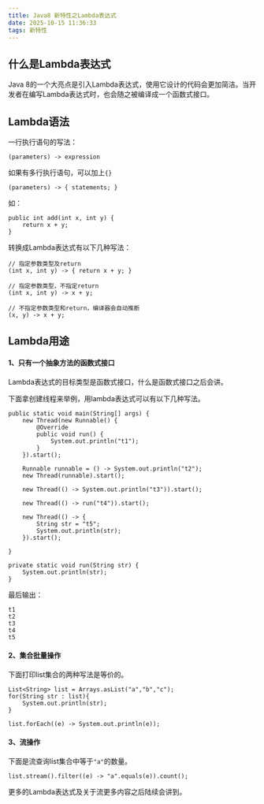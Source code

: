 ```yaml
---
title: Java8 新特性之Lambda表达式
date: 2025-10-15 11:36:33
tags: 新特性
---
```


## 什么是Lambda表达式

Java 8的一个大亮点是引入Lambda表达式，使用它设计的代码会更加简洁。当开发者在编写Lambda表达式时，也会随之被编译成一个函数式接口。

## Lambda语法

一行执行语句的写法：

```
(parameters) -> expression
```

如果有多行执行语句，可以加上`{}`
```
(parameters) -> { statements; }
```

如：

```
public int add(int x, int y) {
    return x + y;
}
```

转换成Lambda表达式有以下几种写法：

```
// 指定参数类型及return
(int x, int y) -> { return x + y; }

// 指定参数类型，不指定return
(int x, int y) -> x + y;

// 不指定参数类型和return，编译器会自动推断
(x, y) -> x + y; 

```

## Lambda用途

#### 1、只有一个抽象方法的函数式接口

Lambda表达式的目标类型是函数式接口，什么是函数式接口之后会讲。

下面拿创建线程来举例，用lambda表达式可以有以下几种写法。

```
public static void main(String[] args) {
	new Thread(new Runnable() {
		@Override
		public void run() {
			System.out.println("t1");
		}
	}).start();

	Runnable runnable = () -> System.out.println("t2");
	new Thread(runnable).start();

	new Thread(() -> System.out.println("t3")).start();

	new Thread(() -> run("t4")).start();

	new Thread(() -> {
		String str = "t5";
		System.out.println(str);
	}).start();

}

private static void run(String str) {
	System.out.println(str);
}
```

最后输出：

```
t1
t2
t3
t4
t5
```

#### 2、集合批量操作

下面打印list集合的两种写法是等价的。

```
List<String> list = Arrays.asList("a","b","c");
for(String str : list){
	System.out.println(str);
}

list.forEach((e) -> System.out.println(e));
```

#### 3、流操作

下面是流查询list集合中等于`"a"`的数量。

```
list.stream().filter((e) -> "a".equals(e)).count();
```

更多的Lambda表达式及关于流更多内容之后陆续会讲到。


